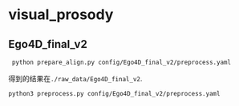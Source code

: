 # visual_prosody

## Ego4D_final_v2

```sh
 python prepare_align.py config/Ego4D_final_v2/preprocess.yaml
```

得到的结果在`./raw_data/Ego4D_final_v2`.

```sh
python3 preprocess.py config/Ego4D_final_v2/preprocess.yaml
```






